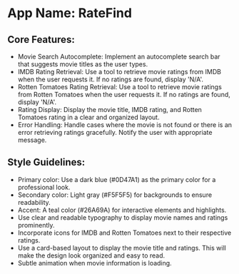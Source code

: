 # **App Name**: RateFind

## Core Features:

- Movie Search Autocomplete: Implement an autocomplete search bar that suggests movie titles as the user types.
- IMDB Rating Retrieval: Use a tool to retrieve movie ratings from IMDB when the user requests it. If no ratings are found, display 'N/A'.
- Rotten Tomatoes Rating Retrieval: Use a tool to retrieve movie ratings from Rotten Tomatoes when the user requests it. If no ratings are found, display 'N/A'.
- Rating Display: Display the movie title, IMDB rating, and Rotten Tomatoes rating in a clear and organized layout.
- Error Handling: Handle cases where the movie is not found or there is an error retrieving ratings gracefully. Notify the user with appropriate message.

## Style Guidelines:

- Primary color: Use a dark blue (#0D47A1) as the primary color for a professional look.
- Secondary color: Light gray (#F5F5F5) for backgrounds to ensure readability.
- Accent: A teal color (#26A69A) for interactive elements and highlights.
- Use clear and readable typography to display movie names and ratings prominently.
- Incorporate icons for IMDB and Rotten Tomatoes next to their respective ratings.
- Use a card-based layout to display the movie title and ratings. This will make the design look organized and easy to read.
- Subtle animation when movie information is loading.